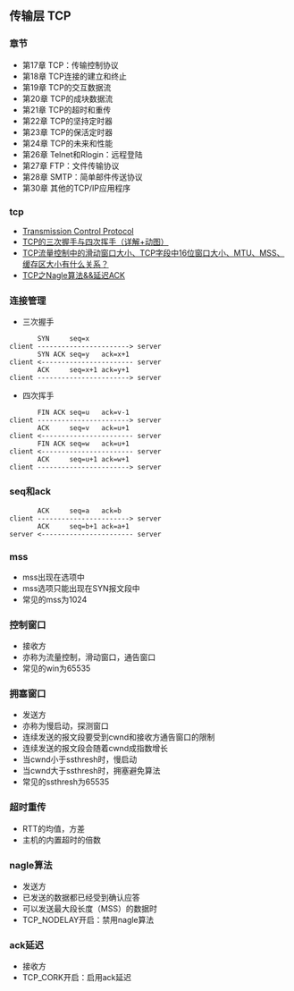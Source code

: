 ## 传输层 TCP

### 章节

- 第17章 TCP：传输控制协议
- 第18章 TCP连接的建立和终止
- 第19章 TCP的交互数据流
- 第20章 TCP的成块数据流
- 第21章 TCP的超时和重传
- 第22章 TCP的坚持定时器
- 第23章 TCP的保活定时器
- 第24章 TCP的未来和性能
- 第26章 Telnet和Rlogin：远程登陆
- 第27章 FTP：文件传输协议
- 第28章 SMTP：简单邮件传送协议
- 第30章 其他的TCP/IP应用程序

### tcp

- [Transmission Control Protocol](https://en.wikipedia.org/wiki/Transmission_Control_Protocol)
- [TCP的三次握手与四次挥手（详解+动图）](https://blog.csdn.net/qzcsu/article/details/72861891)
- [TCP流量控制中的滑动窗口大小、TCP字段中16位窗口大小、MTU、MSS、缓存区大小有什么关系？](https://www.zhihu.com/question/48454744)
- [TCP之Nagle算法&&延迟ACK](https://www.cnblogs.com/wanpengcoder/p/5366156.html)

### 连接管理

- 三次握手

```
       SYN     seq=x
client -----------------------> server
       SYN ACK seq=y   ack=x+1
client <----------------------- server
       ACK     seq=x+1 ack=y+1
client -----------------------> server 
```

- 四次挥手

```
       FIN ACK seq=u   ack=v-1
client -----------------------> server
       ACK     seq=v   ack=u+1
client <----------------------- server
       FIN ACK seq=w   ack=u+1
client <----------------------- server
       ACK     seq=u+1 ack=w+1
client -----------------------> server
```

### seq和ack

```
       ACK     seq=a   ack=b
client -----------------------> server
       ACK     seq=b+1 ack=a+1
server <----------------------- server
```

### mss

- mss出现在选项中
- mss选项只能出现在SYN报文段中
- 常见的mss为1024

### 控制窗口

- 接收方
- 亦称为流量控制，滑动窗口，通告窗口
- 常见的win为65535

### 拥塞窗口

- 发送方
- 亦称为慢启动，探测窗口
- 连续发送的报文段要受到cwnd和接收方通告窗口的限制
- 连续发送的报文段会随着cwnd成指数增长
- 当cwnd小于ssthresh时，慢启动
- 当cwnd大于ssthresh时，拥塞避免算法
- 常见的ssthresh为65535

### 超时重传

- RTT的均值，方差
- 主机的内置超时的倍数

### nagle算法

- 发送方
- 已发送的数据都已经受到确认应答
- 可以发送最大段长度（MSS）的数据时
- TCP_NODELAY开启：禁用nagle算法

### ack延迟

- 接收方
- TCP_CORK开启：启用ack延迟
